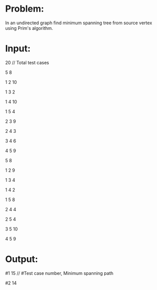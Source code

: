# Problem:
In an undirected graph find minimum spanning tree from source vertex using Prim's algorithm.



# Input:
20 // Total test cases

5 8

1 2 10

1 3 2

1 4 10

1 5 4

2 3 9

2 4 3

3 4 6

4 5 9

5 8

1 2 9

1 3 4

1 4 2

1 5 8

2 4 4

2 5 4

3 5 10

4 5 9



# Output:
#1 15   // #Test case number, Minimum spanning path

#2 14
